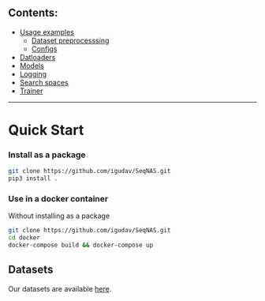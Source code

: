 ## 
## Contents:
- [Usage examples](./examples/README.md)
    -  [Dataset preprocesssing](./examples/dataset_preprocess/README.md)
    -  [Configs](./examples/sample_configs/README.md)
- [Datloaders](./src/SeqNAS/datasets/README.md)
- [Models](./src/SeqNAS/models/README.md)
- [Logging](./src/SeqNAS/nash_logging/README.md)
- [Search spaces](./src/SeqNAS/search_spaces/README.md)
- [Trainer](./src/SeqNAS/trainers/README.md)



<hr>

# Quick Start                                                                                                                                                                                            
### Install as a package

```bash
git clone https://github.com/igudav/SeqNAS.git
pip3 install . 
```

### Use in a docker container

Without installing as a package

```bash
git clone https://github.com/igudav/SeqNAS.git
cd docker
docker-compose build && docker-compose up
```

## Datasets
Our datasets are available [here](https://disk.yandex.ru/d/N2TzBBTo8Ac7lQ).

